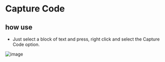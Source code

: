 # Capture Code

## how use

- Just select a block of text and press, right click and select the Capture Code option.

![image](https://github.com/neiderruiz/vs-code-capture-code/assets/57574910/ccb466e6-d3f9-45b0-8d0d-d66e9f985b8f)
